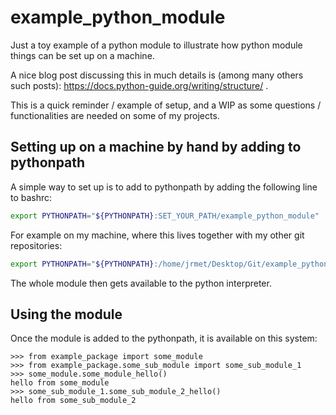 # example_python_module

Just a toy example of a python module to illustrate how python module things can be set up on a machine.

A nice blog post discussing this in much details is (among many others such posts): https://docs.python-guide.org/writing/structure/ .

This is a quick reminder / example of setup, and a WIP as some questions / functionalities are needed on some of my projects.

## Setting up on a machine by hand by adding to pythonpath

A simple way to set up is to add to pythonpath by adding the following line to bashrc:

```bash
export PYTHONPATH="${PYTHONPATH}:SET_YOUR_PATH/example_python_module"
```

For example on my machine, where this lives together with my other git repositories:

```bash
export PYTHONPATH="${PYTHONPATH}:/home/jrmet/Desktop/Git/example_python_module"
```

The whole module then gets available to the python interpreter.

## Using the module

Once the module is added to the pythonpath, it is available on this system:

```
>>> from example_package import some_module
>>> from example_package.some_sub_module import some_sub_module_1
>>> some_module.some_module_hello()
hello from some_module
>>> some_sub_module_1.some_sub_module_2_hello()
hello from some_sub_module_2
```

